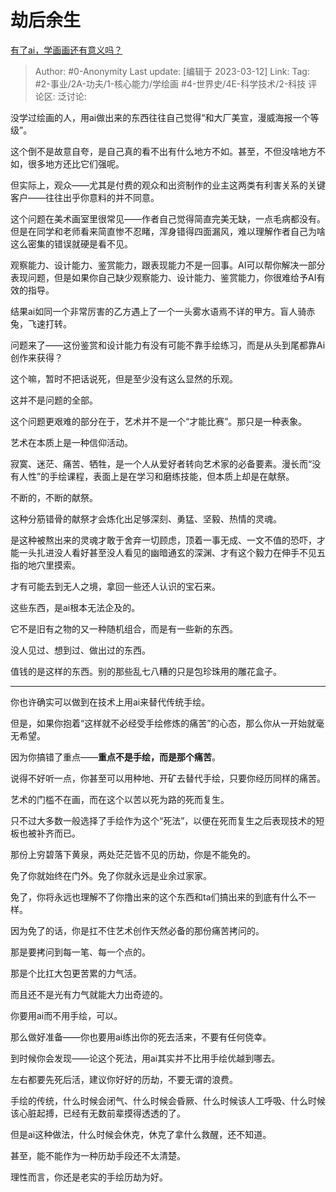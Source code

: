 # 劫后余生
[有了ai，学画画还有意义吗？](https://www.zhihu.com/question/588766921/answer/2932218817)

> Author: #0-Anonymity
> Last update: [编辑于 2023-03-12]
> Link:
> Tag: #2-事业/2A-功夫/1-核心能力/学绘画 #4-世界史/4E-科学技术/2-科技
> 评论区:
> 泛讨论:

没学过绘画的人，用ai做出来的东西往往自己觉得“和大厂美宣，漫威海报一个等级”。

这个倒不是故意自夸，是自己真的看不出有什么地方不如。甚至，不但没啥地方不如，很多地方还比它们强呢。

但实际上，观众——尤其是付费的观众和出资制作的业主这两类有利害关系的关键客户——往往出乎你意料的并不同意。

这个问题在美术画室里很常见——作者自己觉得简直完美无缺，一点毛病都没有。但是在同学和老师看来简直惨不忍睹，浑身错得四面漏风，难以理解作者自己为啥这么密集的错误就硬是看不见。

观察能力、设计能力、鉴赏能力，跟表现能力不是一回事。AI可以帮你解决一部分表现问题，但是如果你自己缺少观察能力、设计能力、鉴赏能力，你很难给予AI有效的指导。

结果ai如同一个非常厉害的乙方遇上了一个一头雾水语焉不详的甲方。盲人骑赤兔，飞速打转。

问题来了——这份鉴赏和设计能力有没有可能不靠手绘练习，而是从头到尾都靠Ai创作来获得？

这个嘛，暂时不把话说死，但是至少没有这么显然的乐观。

这并不是问题的全部。

这个问题更艰难的部分在于，艺术并不是一个“才能比赛”。那只是一种表象。

艺术在本质上是一种信仰活动。

寂寞、迷茫、痛苦、牺牲，是一个人从爱好者转向艺术家的必备要素。漫长而“没有人性”的手绘课程，表面上是在学习和磨练技能，但本质上却是在献祭。

不断的，不断的献祭。

这种分筋错骨的献祭才会炼化出足够深刻、勇猛、坚毅、热情的灵魂。

是这种被熬出来的灵魂才敢于舍弃一切顾虑，顶着一事无成、一文不值的恐吓，才能一头扎进没人看好甚至没人看见的幽暗通玄的深渊、才有这个毅力在伸手不见五指的地穴里摸索。

才有可能去到无人之境，拿回一些还人认识的宝石来。

这些东西，是ai根本无法企及的。

它不是旧有之物的又一种随机组合，而是有一些新的东西。

没人见过、想到过、做出过的东西。

值钱的是这样的东西。别的那些乱七八糟的只是包珍珠用的雕花盒子。

---

你也许确实可以做到在技术上用ai来替代传统手绘。

但是，如果你抱着“这样就不必经受手绘修炼的痛苦”的心态，那么你从一开始就毫无希望。

因为你搞错了重点——**重点不是手绘，而是那个痛苦**。

说得不好听一点，你甚至可以用种地、开矿去替代手绘，只要你经历同样的痛苦。

艺术的门槛不在画，而在这个以苦以死为路的死而复生。

只不过大多数一般选择了手绘作为这个“死法”，以便在死而复生之后表现技术的短板也被补齐而已。

那份上穷碧落下黄泉，两处茫茫皆不见的历劫，你是不能免的。

免了你就始终在门外。免了你就永远是业余过家家。

免了，你将永远也理解不了你撸出来的这个东西和ta们搞出来的到底有什么不一样。

因为免了的话，你是扛不住艺术创作天然必备的那份痛苦拷问的。

那是要拷问到每一笔、每一个点的。

那是个比扛大包更苦累的力气活。

而且还不是光有力气就能大力出奇迹的。

你要用ai而不用手绘，可以。

那么做好准备——你也要用ai练出你的死去活来，不要有任何侥幸。

到时候你会发现——论这个死法，用ai其实并不比用手绘优越到哪去。

左右都要先死后活，建议你好好的历劫，不要无谓的浪费。

手绘的传统，什么时候会闭气、什么时候会昏厥、什么时候该人工呼吸、什么时候该心脏起搏，已经有无数前辈摸得透透的了。

但是ai这种做法，什么时候会休克，休克了拿什么救醒，还不知道。

甚至，能不能作为一种历劫手段还不太清楚。

理性而言，你还是老实的手绘历劫为好。
